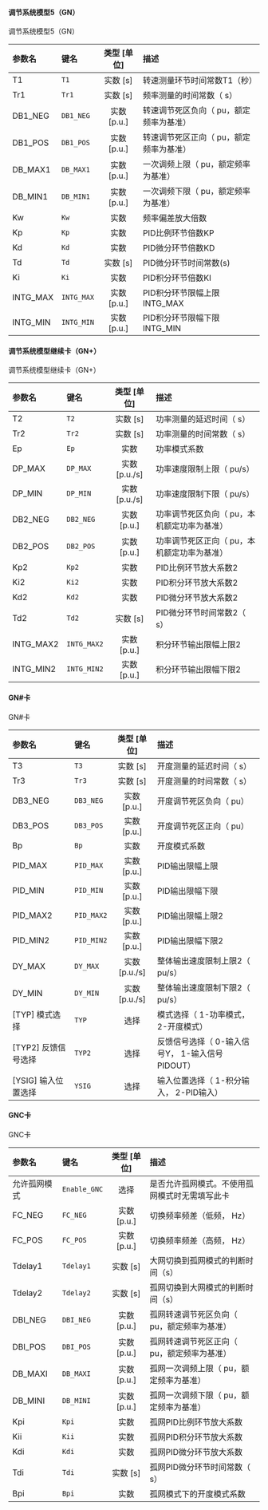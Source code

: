 <!--
DO NOT EDIT THIS FILE DIRECTLY.
This file is generated by tools/comp-docs.js.
All changes will be overwritten by regeneration.
-->

<slot class="model-parameters">

#### 调节系统模型5（GN）

调节系统模型5（GN）

| 参数名 | 键名 | 类型 [单位] | 描述 |
|:------ |:---- |:-----------:|:---- |
| T1 | `T1` | 实数 [s] | 转速测量环节时间常数T1（秒） |
| Tr1 | `Tr1` | 实数 [s] | 频率测量的时间常数（ s） |
| DB1\_NEG | `DB1_NEG` | 实数 [p\.u\.] | 转速调节死区负向（ pu，额定频率为基准） |
| DB1\_POS | `DB1_POS` | 实数 [p\.u\.] | 转速调节死区正向（ pu，额定频率为基准） |
| DB\_MAX1 | `DB_MAX1` | 实数 [p\.u\.] | 一次调频上限（ pu，额定频率为基准） |
| DB\_MIN1 | `DB_MIN1` | 实数 [p\.u\.] | 一次调频下限（ pu，额定频率为基准） |
| Kw | `Kw` | 实数 | 频率偏差放大倍数 |
| Kp | `Kp` | 实数 | PID比例环节倍数KP |
| Kd | `Kd` | 实数 | PID微分环节倍数KD |
| Td | `Td` | 实数 [s] | PID微分环节时间常数(s) |
| Ki | `Ki` | 实数 | PID积分环节倍数KI |
| INTG\_MAX | `INTG_MAX` | 实数 [p\.u\.] | PID积分环节限幅上限INTG_MAX |
| INTG\_MIN | `INTG_MIN` | 实数 [p\.u\.] | PID积分环节限幅下限INTG_MIN |

#### 调节系统模型继续卡（GN\+）

调节系统模型继续卡（GN+）

| 参数名 | 键名 | 类型 [单位] | 描述 |
|:------ |:---- |:-----------:|:---- |
| T2 | `T2` | 实数 [s] | 功率测量的延迟时间（ s） |
| Tr2 | `Tr2` | 实数 [s] | 功率测量的时间常数（ s） |
| Ep | `Ep` | 实数 | 功率模式系数 |
| DP\_MAX | `DP_MAX` | 实数 [p\.u\./s] | 功率速度限制上限（ pu/s） |
| DP\_MIN | `DP_MIN` | 实数 [p\.u\./s] | 功率速度限制下限（ pu/s） |
| DB2\_NEG | `DB2_NEG` | 实数 [p\.u\.] | 功率调节死区负向（ pu，本机额定功率为基准） |
| DB2\_POS | `DB2_POS` | 实数 [p\.u\.] | 功率调节死区正向（ pu，本机额定功率为基准） |
| Kp2 | `Kp2` | 实数 | PID比例环节放大系数2 |
| Ki2 | `Ki2` | 实数 | PID积分环节放大系数2 |
| Kd2 | `Kd2` | 实数 | PID微分环节放大系数2 |
| Td2 | `Td2` | 实数 [s] | PID微分环节时间常数2（ s） |
| INTG\_MAX2 | `INTG_MAX2` | 实数 [p\.u\.] | 积分环节输出限幅上限2 |
| INTG\_MIN2 | `INTG_MIN2` | 实数 [p\.u\.] | 积分环节输出限幅下限2 |

#### GN\#卡

GN#卡

| 参数名 | 键名 | 类型 [单位] | 描述 |
|:------ |:---- |:-----------:|:---- |
| T3 | `T3` | 实数 [s] | 开度测量的延迟时间（ s） |
| Tr3 | `Tr3` | 实数 [s] | 开度测量的时间常数（ s） |
| DB3\_NEG | `DB3_NEG` | 实数 [p\.u\.] | 开度调节死区负向（ pu） |
| DB3\_POS | `DB3_POS` | 实数 [p\.u\.] | 开度调节死区正向（ pu） |
| Bp | `Bp` | 实数 | 开度模式系数 |
| PID\_MAX | `PID_MAX` | 实数 [p\.u\.] | PID输出限幅上限 |
| PID\_MIN | `PID_MIN` | 实数 [p\.u\.] | PID输出限幅下限 |
| PID\_MAX2 | `PID_MAX2` | 实数 [p\.u\.] | PID输出限幅上限2 |
| PID\_MIN2 | `PID_MIN2` | 实数 [p\.u\.] | PID输出限幅下限2 |
| DY\_MAX | `DY_MAX` | 实数 [p\.u\./s] | 整体输出速度限制上限2（ pu/s） |
| DY\_MIN | `DY_MIN` | 实数 [p\.u\./s] | 整体输出速度限制下限2（ pu/s） |
| \[TYP\] 模式选择 | `TYP` | 选择 | 模式选择（ 1-功率模式， 2-开度模式） |
| \[TYP2\] 反馈信号选择 | `TYP2` | 选择 | 反馈信号选择（ 0-输入信号Y， 1-输入信号PIDOUT） |
| \[YSIG\] 输入位置选择 | `YSIG` | 选择 | 输入位置选择（ 1-积分输入， 2-PID输入） |

#### GNC卡

GNC卡

| 参数名 | 键名 | 类型 [单位] | 描述 |
|:------ |:---- |:-----------:|:---- |
| 允许孤网模式 | `Enable_GNC` | 选择 | 是否允许孤网模式。不使用孤网模式时无需填写此卡 |
| FC\_NEG | `FC_NEG` | 实数 [p\.u\.] | 切换频率频差（低频， Hz） |
| FC\_POS | `FC_POS` | 实数 [p\.u\.] | 切换频率频差（高频， Hz） |
| Tdelay1 | `Tdelay1` | 实数 [s] | 大网切换到孤网模式的判断时间（s） |
| Tdelay2 | `Tdelay2` | 实数 [s] | 孤网切换到大网模式的判断时间（s） |
| DBI\_NEG | `DBI_NEG` | 实数 [p\.u\.] | 孤网转速调节死区负向（ pu，额定频率为基准） |
| DBI\_POS | `DBI_POS` | 实数 [p\.u\.] | 孤网转速调节死区正向（ pu，额定频率为基准） |
| DB\_MAXI | `DB_MAXI` | 实数 [p\.u\.] | 孤网一次调频上限（ pu，额定频率为基准） |
| DB\_MINI | `DB_MINI` | 实数 [p\.u\.] | 孤网一次调频下限（ pu，额定频率为基准） |
| Kpi | `Kpi` | 实数 | 孤网PID比例环节放大系数 |
| Kii | `Kii` | 实数 | 孤网PID积分环节放大系数 |
| Kdi | `Kdi` | 实数 | 孤网PID微分环节放大系数 |
| Tdi | `Tdi` | 实数 [s] | 孤网PID微分环节时间常数（ s） |
| Bpi | `Bpi` | 实数 | 孤网模式下的开度模式系数 |


</slot>
